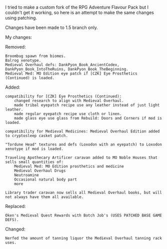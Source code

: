 I tried to make a custom fork of the RPG Adventure Flavour Pack but I couldn't get it working, so here is an attempt to make the same changes using patching.

Changes have been made to 1.5 branch only.

My changes:

Removed:

    Broombug spawn from biomes.
    Balrog xenotype.
    Medieval Overhaul defs: DankPyon_Book_AncientCodex, DankPyon_Book_IntoTheRuins, DankPyon_Book_TheBeginning.
    Medieval Med: MO Edition eye patch if [CZK] Eye Prosthetics (Continued) is loaded.

Added:

    compatibility for [CZK] Eye Prosthetics (Continued):
        changed research to align with Medieval Overhaul.
        made tribal eyepatch recipe use any leather instead of just light leather.
        made regular eyepatch recipe use cloth or linen.
        made glass eye use glass from Rebuild: Doors and Corners if mod is loaded.

    compatibility for Medieval Medicines: Medieval Overhaul Edition added to cryptosleep casket patch.

    "Tordune Head" textures and defs (Loxodon with an eyepatch) to Loxodon xenotype if mod is loaded.

    Traveling Apothecary Artificer caravan added to MO Noble Houses that sells small quantities of:
        Medieval Med: MO Edition prosthetics and medicine
        Medieval Overhaul Drugs
        Neutroamine
        Occasional natural body part
        more

    Library trader caravan now sells all Medieval Overhaul books, but will not always have them all available.

Replaced:

    Oken's Medieval Quest Rewards with Botch Job's (USES PATCHED BASE GAME DEFS).

Changed:

    Nerfed the amount of tanning liquor the Medieval Overhaul tanning rack uses.
